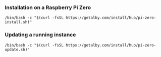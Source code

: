### Installation on a Raspberry Pi Zero

```shell
/bin/bash -c "$(curl -fsSL https://getalby.com/install/hub/pi-zero-install.sh)"
```

### Updating a running instance

```shell
/bin/bash -c "$(curl -fsSL https://getalby.com/install/hub/pi-zero-update.sh)"
```
